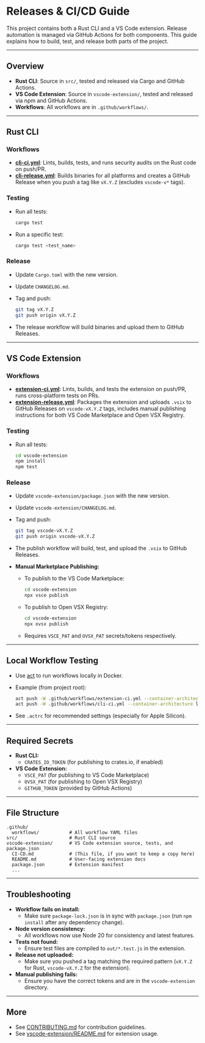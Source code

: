 # Releases & CI/CD Guide

This project contains both a Rust CLI and a VS Code extension. Release automation is managed via GitHub Actions for both components. This guide explains how to build, test, and release both parts of the project.

---

## Overview

- **Rust CLI**: Source in `src/`, tested and released via Cargo and GitHub Actions.
- **VS Code Extension**: Source in `vscode-extension/`, tested and released via npm and GitHub Actions.
- **Workflows**: All workflows are in `.github/workflows/`.

---

## Rust CLI

### Workflows

- **[cli-ci.yml](.github/workflows/cli-ci.yml)**: Lints, builds, tests, and runs security audits on the Rust code on push/PR.
- **[cli-release.yml](.github/workflows/cli-release.yml)**: Builds binaries for all platforms and creates a GitHub Release when you push a tag like `vX.Y.Z` (excludes `vscode-v*` tags).

### Testing

- Run all tests:

  ```sh
  cargo test
  ```

- Run a specific test:

  ```sh
  cargo test <test_name>
  ```

### Release

- Update `Cargo.toml` with the new version.
- Update `CHANGELOG.md`.
- Tag and push:

  ```sh
  git tag vX.Y.Z
  git push origin vX.Y.Z
  ```

- The release workflow will build binaries and upload them to GitHub Releases.

---

## VS Code Extension

### Workflows

- **[extension-ci.yml](.github/workflows/extension-ci.yml)**: Lints, builds, and tests the extension on push/PR, runs cross-platform tests on PRs.
- **[extension-release.yml](.github/workflows/extension-release.yml)**: Packages the extension and uploads `.vsix` to GitHub Releases on `vscode-vX.Y.Z` tags, includes manual publishing instructions for both VS Code Marketplace and Open VSX Registry.

### Testing

- Run all tests:

  ```sh
  cd vscode-extension
  npm install
  npm test
  ```

### Release

- Update `vscode-extension/package.json` with the new version.
- Update `vscode-extension/CHANGELOG.md`.
- Tag and push:

  ```sh
  git tag vscode-vX.Y.Z
  git push origin vscode-vX.Y.Z
  ```

- The publish workflow will build, test, and upload the `.vsix` to GitHub Releases.
- **Manual Marketplace Publishing:**
  - To publish to the VS Code Marketplace:

    ```sh
    cd vscode-extension
    npx vsce publish
    ```

  - To publish to Open VSX Registry:

    ```sh
    cd vscode-extension
    npx ovsx publish
    ```

  - Requires `VSCE_PAT` and `OVSX_PAT` secrets/tokens respectively.

---

## Local Workflow Testing

- Use [act](https://github.com/nektos/act) to run workflows locally in Docker.
- Example (from project root):

  ```sh
  act push -W .github/workflows/extension-ci.yml --container-architecture linux/amd64
  act push -W .github/workflows/cli-ci.yml --container-architecture linux/amd64
  ```

- See `.actrc` for recommended settings (especially for Apple Silicon).

---

## Required Secrets

- **Rust CLI:**
  - `CRATES_IO_TOKEN` (for publishing to crates.io, if enabled)
- **VS Code Extension:**
  - `VSCE_PAT` (for publishing to VS Code Marketplace)
  - `OVSX_PAT` (for publishing to Open VSX Registry)
  - `GITHUB_TOKEN` (provided by GitHub Actions)

---

## File Structure

```
.github/
  workflows/           # All workflow YAML files
src/                   # Rust CLI source
vscode-extension/      # VS Code extension source, tests, and package.json
  CI-CD.md             # (This file, if you want to keep a copy here)
  README.md            # User-facing extension docs
  package.json         # Extension manifest
  ...
```

---

## Troubleshooting

- **Workflow fails on install:**
  - Make sure `package-lock.json` is in sync with `package.json` (run `npm install` after any dependency change).
- **Node version consistency:**
  - All workflows now use Node 20 for consistency and latest features.
- **Tests not found:**
  - Ensure test files are compiled to `out/*.test.js` in the extension.
- **Release not uploaded:**
  - Make sure you pushed a tag matching the required pattern (`vX.Y.Z` for Rust, `vscode-vX.Y.Z` for the extension).
- **Manual publishing fails:**
  - Ensure you have the correct tokens and are in the `vscode-extension` directory.

---

## More

- See [CONTRIBUTING.md](CONTRIBUTING.md) for contribution guidelines.
- See [vscode-extension/README.md](vscode-extension/README.md) for extension usage.
